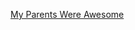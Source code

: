 ---
layout: post
wordpress_id: 460
wordpress_url: http://noesbueno.com/archives/460
date: '2010-02-08 11:28:34 -0600'
date_gmt: '2010-02-08 16:28:34 -0600'
body: |
  <p><a href="http://myparentswereawesome.tumblr.com">My Parents Were Awesome</a></p>
---